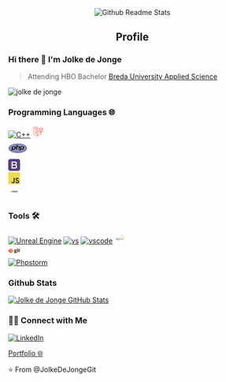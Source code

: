 <p align="center">
 <img width="100px" src="https://res.cloudinary.com/anuraghazra/image/upload/v1594908242/logo_ccswme.svg" align="center" alt="Github Readme Stats" />
 <h2 align="center">Profile</h2>
</p>

### Hi there 👋 I'm Jolke de Jonge
> Attending HBO Bachelor [Breda University Applied Science](https://www.buas.nl/en)


<img src="https://komarev.com/ghpvc/?username=JolkeDeJongeGit" alt="jolke de jonge" />

<div>
 <p>
  
 </p>
</div>

### Programming Languages 🌐

 [<img src="https://raw.githubusercontent.com/isocpp/logos/master/cpp_logo.png" alt="C++" width="24">](https://www.cplusplus.com/)
 [<img src="https://raw.githubusercontent.com/github/explore/80688e429a7d4ef2fca1e82350fe8e3517d3494d/topics/laravel/laravel.png" alt="Laravel" width="24">](https://laravel.com/)   
 [<img src="https://raw.githubusercontent.com/github/explore/80688e429a7d4ef2fca1e82350fe8e3517d3494d/topics/php/php.png" alt="php" width="38">](https://php.net/)     
 [<img src="https://raw.githubusercontent.com/github/explore/80688e429a7d4ef2fca1e82350fe8e3517d3494d/topics/bootstrap/bootstrap.png" alt="Bootstrap" width="24">](https://getbootstrap.com/)    
 [<img src="https://raw.githubusercontent.com/github/explore/80688e429a7d4ef2fca1e82350fe8e3517d3494d/topics/javascript/javascript.png" alt="jQuery" width="24">](https://jquery.com/)   
 [<img src="https://raw.githubusercontent.com/github/explore/80688e429a7d4ef2fca1e82350fe8e3517d3494d/topics/jquery/jquery.png" alt="jQuery" width="24">](https://jquery.com/)  
 
### Tools 🛠️
[<img src="https://cdn.worldvectorlogo.com/logos/unreal-engine-1.svg" alt="Unreal Engine" width="24">](https://www.unrealengine.com/en-US/)
[<img src="https://icons.iconarchive.com/icons/dakirby309/simply-styled/256/Microsoft-Visual-Studio-icon.png" alt="vs" width="24">](https://visualstudio.microsoft.com/)
[<img src="https://upload.wikimedia.org/wikipedia/commons/thumb/2/2d/Visual_Studio_Code_1.18_icon.svg/1200px-Visual_Studio_Code_1.18_icon.svg.png" alt="vscode" width="24">](https://code.visualstudio.com/)
[<img src="https://raw.githubusercontent.com/github/explore/80688e429a7d4ef2fca1e82350fe8e3517d3494d/topics/mysql/mysql.png" alt="mysql" width="24">](https://www.mysql.com/)  
[<img src="https://raw.githubusercontent.com/github/explore/80688e429a7d4ef2fca1e82350fe8e3517d3494d/topics/git/git.png" alt="Git" width="24">](https://git-scm.com/)    
[<img src="https://logonoid.com/images/phpstorm-logo.png" alt="Phpstorm" width="24">](https://www.jetbrains.com/phpstorm/)  

### Github Stats

[![Jolke de Jonge GitHub Stats](https://github-readme-stats.vercel.app/api?username=JolkeDeJongeGit&show_icons=true&count_private=true)](https://github.com/JolkeDeJongeGit)

<h3> 🤝🏻 Connect with Me </h3>

<p>
 <a href="https://www.linkedin.com/in/jolke-de-jonge-72252318a/" target="_blank"><img alt="LinkedIn" src="https://img.shields.io/badge/LinkedIn-@JolkeDeJongeGit-blue?style=flat&logo=linkedin"></a>
  
 <a href="https://jolke.dejongester.nl" target="_blank" >Portfolio 🌐</a>
</p>
⭐️ From @JolkeDeJongeGit
